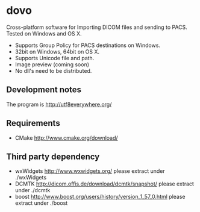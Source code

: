 # dovo
Cross-platform software for Importing DICOM files and sending to PACS. Tested on Windows and OS X.

- Supports Group Policy for PACS destinations on Windows.
- 32bit on Windows, 64bit on OS X.
- Supports Unicode file and path.
- Image preview (coming soon)
- No dll's need to be distributed.

## Development notes
The program is http://utf8everywhere.org/

## Requirements
- CMake http://www.cmake.org/download/

## Third party dependency
- wxWidgets http://www.wxwidgets.org/ please extract under ./wxWidgets
- DCMTK http://dicom.offis.de/download/dcmtk/snapshot/ please extract under ./dcmtk
- boost http://www.boost.org/users/history/version_1_57_0.html please extract under ./boost
 